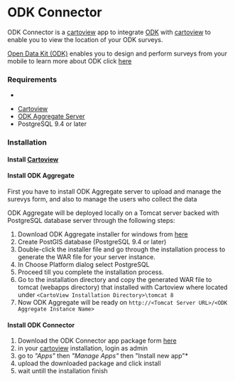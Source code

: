 # ODK Connector
ODK Connector is a [cartoview](github.com/cartologic/cartoview) app to integrate [ODK](https://opendatakit.org/) with [cartoview](github.com/cartologic/cartoview) to enable you to view the location of your ODK surveys.

[Open Data Kit (ODK)](https://opendatakit.org) enables you to design and perform surveys from your mobile to learn more about ODK click [here](https://opendatakit.org/)


### Requirements
*
- [Cartoview](https://github.com/cartologic/cartoview)
- [ODK Aggregate Server](https://opendatakit.org)
- PostgreSQL 9.4 or later

### Installation
#### Install [Cartoview](https://github.com/cartologic/cartoview)
#### Install ODK Aggregate
First you have to install ODK Aggregate server to upload and manage the surevys form, and also to manage the users who collect the data

ODK Aggregate will be deployed locally on a Tomcat server backed with PostgreSQL database server through the following steps:

1. Download ODK Aggregate installer for windows from [here](https://opendatakit.org/downloads/download-info/odk-aggregate-windows-installer-exe/)
2. Create PostGIS database (PostgreSQL 9.4 or later)
3. Double-click the installer file and go through the installation process to generate the WAR file for your server instance.
4. In Choose Platform dialog select PostgreSQL
5. Proceed till you complete the installation process.
3. Go to the installation directory and copy the generated WAR file to tomcat (webapps directory) that installed with Cartoview where located under ``` <CartoView Installation Directory>\tomcat 8 ```
4. Now ODK Aggregate will be ready on ``` http://<Tomcat Server URL>/<ODK Aggregate Instance Name> ```

#### Install ODK Connector
1. Download the ODK Connector app package form [here](http://cartologic.com/cartoview2/apps/)
2. in your [cartoview](github.com/cartologic/cartoview) installation, login as admin
3. go to *"Apps"* then *"Manage Apps"* then "Install new app"*
4. upload the downloaded package and click install
5. wait untill the installation finish
